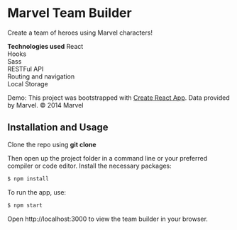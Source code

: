 # Marvel Team Builder

Create a team of heroes using Marvel characters!

**Technologies used**
React  
Hooks  
Sass  
RESTFul API  
Routing and navigation  
Local Storage  

Demo: 
This project was bootstrapped with [Create React App](https://github.com/facebook/create-react-app).
Data provided by Marvel. © 2014 Marvel

## Installation and Usage

Clone the repo using **git clone**

Then open up the project folder in a command line or your preferred compiler or code editor.
Install the necessary packages:
```sh
$ npm install
```
To run the app, use:
```sh
$ npm start
```
Open http://localhost:3000 to view the team builder in your browser.
